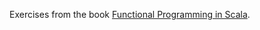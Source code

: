Exercises from the book [Functional Programming in Scala](https://www.manning.com/books/functional-programming-in-scala).
